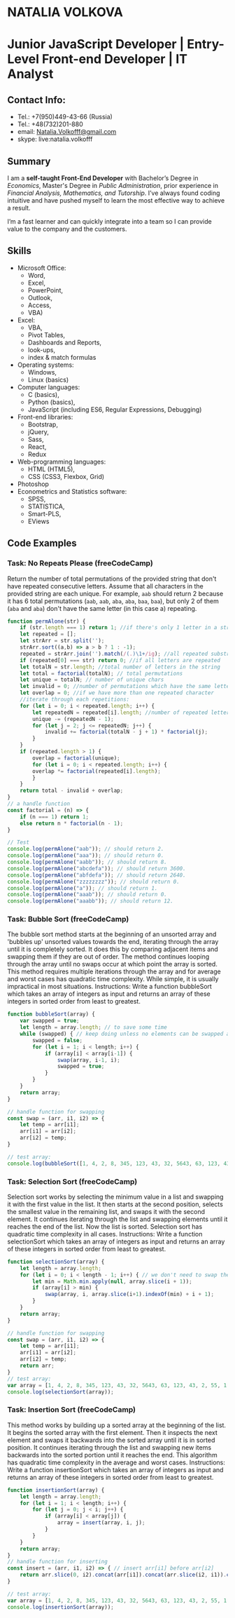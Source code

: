 # NATALIA VOLKOVA
# Junior JavaScript Developer | Entry-Level Front-end Developer | IT Analyst
## Contact Info:
* Tel.: +7(950)449-43-66 (Russia)
* Tel.: +48(732)201-880
* email: Natalia.Volkofff@gmail.com
* skype: live:natalia.volkofff
## Summary
I am a **self-taught Front-End Developer** with Bachelor’s Degree in *Economics*, Master's Degree in *Public Administration*, prior experience in *Financial Analysis, Mathematics, and Tutorship*. I’ve always found coding intuitive and have pushed myself to learn the most effective way to achieve a result. 

I’m a fast learner and can quickly integrate into a team so I can provide value to the company and the customers. 

## Skills
* Microsoft Office: 
    * Word, 
    * Excel,
    * PowerPoint,
    * Outlook,
    * Access, 
    * VBA) 
* Excel: 
    * VBA, 
    * Pivot Tables, 
    * Dashboards and Reports, 
    * look-ups,
    * index & match formulas
* Operating systems: 
    * Windows, 
    * Linux (basics) 
* Computer languages: 
    * C (basics), 
    * Python (basics),
    * JavaScript (including ES6, Regular Expressions, Debugging)
* Front-end libraries: 
    * Bootstrap, 
    * jQuery, 
    * Sass, 
    * React, 
    * Redux
* Web-programming languages: 
    * HTML (HTML5), 
    * CSS (CSS3, Flexbox, Grid)
* Photoshop
* Econometrics and Statistics software: 
    * SPSS, 
    * STATISTICA,
    * Smart-PLS,
    * EViews

## Code Examples
### Task: No Repeats Please (freeCodeCamp)
Return the number of total permutations of the provided string that don't have repeated consecutive letters. Assume that all characters in the provided string are each unique.
For example, `aab` should return 2 because it has 6 total permutations (`aab`, `aab`, `aba`, `aba`, `baa`, `baa`), but only 2 of them (`aba` and `aba`) don't have the same letter (in this case a) repeating.

```javascript
function permAlone(str) {
    if (str.length === 1) return 1; //if there's only 1 letter in a string
    let repeated = [];
    let strArr = str.split('');
    strArr.sort((a,b) => a > b ? 1 : -1);
    repeated = strArr.join('').match(/(.)\1+/ig); //all repeated substrings
    if (repeated[0] === str) return 0; //if all letters are repeated
    let totalN = str.length; //total number of letters in the string
    let total = factorial(totalN); // total permutations
    let unique = totalN; // number of unique chars
    let invalid = 0; //number of permutations which have the same letter repeating
    let overlap = 0; //if we have more than one repeated character
    //iterate through each repetitions:
    for (let i = 0; i < repeated.length; i++) {
        let repeatedN = repeated[i].length; //number of repeated letters in substrings
        unique -= (repeatedN - 1);
        for (let j = 2; j <= repeatedN; j++) {
            invalid += factorial(totalN - j + 1) * factorial(j);
        }
    }
    if (repeated.length > 1) {
        overlap = factorial(unique);
        for (let i = 0; i < repeated.length; i++) {
        overlap *= factorial(repeated[i].length);
        }
    }
    return total - invalid + overlap;
}
// a handle function
const factorial = (n) => {
    if (n === 1) return 1;
    else return n * factorial(n - 1);
}

// Test
console.log(permAlone("aab")); // should return 2.
console.log(permAlone("aaa")); // should return 0.
console.log(permAlone("aabb")); // should return 8.
console.log(permAlone("abcdefa")); // should return 3600.
console.log(permAlone("abfdefa")); // should return 2640.
console.log(permAlone("zzzzzzzz")); // should return 0.
console.log(permAlone("a")); // should return 1.
console.log(permAlone("aaab")); // should return 0.
console.log(permAlone("aaabb")); // should return 12.
```

### Task: Bubble Sort (freeCodeCamp)
The bubble sort method starts at the beginning of an unsorted array and 'bubbles up' unsorted values towards the end, iterating through the array until it is completely sorted. It does this by comparing adjacent items and swapping them if they are out of order. The method continues looping through the array until no swaps occur at which point the array is sorted.
This method requires multiple iterations through the array and for average and worst cases has quadratic time complexity. While simple, it is usually impractical in most situations.
Instructions: Write a function bubbleSort which takes an array of integers as input and returns an array of these integers in sorted order from least to greatest.

```javascript 
function bubbleSort(array) {
    var swapped = true;
    let length = array.length; // to save some time
    while (swapped) { // keep doing unless no elements can be swapped anymore
        swapped = false;
        for (let i = 1; i < length; i++) {
            if (array[i] < array[i-1]) {
                swap(array, i-1, i);
                swapped = true;
            }
        }
    }
    return array;
}

// handle function for swapping
const swap = (arr, i1, i2) => {
    let temp = arr[i1];
    arr[i1] = arr[i2];
    arr[i2] = temp;
}

// test array:
console.log(bubbleSort([1, 4, 2, 8, 345, 123, 43, 32, 5643, 63, 123, 43, 2, 55, 1, 234, 92]));
```

### Task: Selection Sort (freeCodeCamp)
Selection sort works by selecting the minimum value in a list and swapping it with the first value in the list. It then starts at the second position, selects the smallest value in the remaining list, and swaps it with the second element. It continues iterating through the list and swapping elements until it reaches the end of the list. Now the list is sorted. Selection sort has quadratic time complexity in all cases.
Instructions: Write a function selectionSort which takes an array of integers as input and returns an array of these integers in sorted order from least to greatest.

```javascript
function selectionSort(array) {
    let length = array.length;
    for (let i = 0; i < length - 1; i++) { // we don't need to swap the last element
        let min = Math.min.apply(null, array.slice(i + 1));
        if (array[i] > min) {
            swap(array, i, array.slice(i+1).indexOf(min) + i + 1);
        }
    }
    return array;
}

// handle function for swapping
const swap = (arr, i1, i2) => {
    let temp = arr[i1];
    arr[i1] = arr[i2];
    arr[i2] = temp;
    return arr;
}
// test array:
var array = [1, 4, 2, 8, 345, 123, 43, 32, 5643, 63, 123, 43, 2, 55, 1, 234, 92];
console.log(selectionSort(array));
```

### Task: Insertion Sort (freeCodeCamp)
This method works by building up a sorted array at the beginning of the list. It begins the sorted array with the first element. Then it inspects the next element and swaps it backwards into the sorted array until it is in sorted position. It continues iterating through the list and swapping new items backwards into the sorted portion until it reaches the end. This algorithm has quadratic time complexity in the average and worst cases.
Instructions: Write a function insertionSort which takes an array of integers as input and returns an array of these integers in sorted order from least to greatest.

```javascript
function insertionSort(array) {
    let length = array.length;
    for (let i = 1; i < length; i++) {
        for (let j = 0; j < i; j++) {
            if (array[i] < array[j]) {
                array = insert(array, i, j);
            }
        }
    }
    return array;
}
// handle function for inserting
const insert = (arr, i1, i2) => { // insert arr[i1] before arr[i2]
    return arr.slice(0, i2).concat(arr[i1]).concat(arr.slice(i2, i1)).concat(arr.slice(i1 + 1));
}

// test array:
var array = [1, 4, 2, 8, 345, 123, 43, 32, 5643, 63, 123, 43, 2, 55, 1, 234, 92];
console.log(insertionSort(array));
```